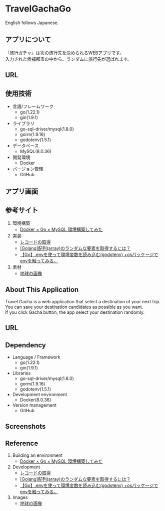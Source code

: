 # TravelGachaGo
English follows Japanese.

## アプリについて
「旅行ガチャ」は次の旅行先を決められるWEBアプリです。  
入力された候補都市の中から、ランダムに旅行先が選ばれます。

## URL

## 使用技術
- 言語/フレームワーク
  - go(1.22.1)
  - gin(1.9.1)
- ライブラリ
  - go-sql-driver/mysql(1.8.0)
  - gorm(1.9.16)
  - godotenv(1.5.1)
- データベース
  - MySQL(8.0.36)
- 開発環境
  - Docker
- バージョン管理
  - GitHub

## アプリ画面


## 参考サイト
1. 環境構築
    - [Docker × Go × MySQL 環境構築してみた](https://qiita.com/nao-United92/items/01a3b02b41b0c26fb56d#go%E3%81%A8mysql%E3%82%92%E6%8E%A5%E7%B6%9A%E3%81%99%E3%82%8B)
2. 実装
    - [レコードの取得](https://gorm.io/ja_JP/docs/query.html)
    - [[Golang]配列(array)のランダムな要素を取得するには？](https://www.choge-blog.com/programming/golangarraygetrandomelement/)
    - [【Go】.envを使って環境変数を読み込む(godotenv) +osパッケージでenvを触ってみる。](https://zenn.dev/a_ichi1/articles/c9f3870350c5e2)
3. 素材
    - [地球の画像](https://usagif.com/ja/kaiten-suru-chikyu-no-gif/)

## About This Application
Travel Gacha is a web application that select a destination of your next trip.  
You can save your destination candidates as possible as you want.  
If you click Gacha button, the app select your destination randomly.

## URL

## Dependency
- Language / Framework
  - go(1.22.1)
  - gin(1.9.1)
- Libraries
  - go-sql-driver/mysql(1.8.0)
  - gorm(1.9.16)
  - godotenv(1.5.1)
- Development environment
  - Docker(8.0.36)
- Version management
  - GitHub

## Screenshots

## Reference
1. Building an environment
    - [Docker × Go × MySQL 環境構築してみた](https://qiita.com/nao-United92/items/01a3b02b41b0c26fb56d#go%E3%81%A8mysql%E3%82%92%E6%8E%A5%E7%B6%9A%E3%81%99%E3%82%8B)
2. Development
    - [レコードの取得](https://gorm.io/ja_JP/docs/query.html)
    - [[Golang]配列(array)のランダムな要素を取得するには？](https://www.choge-blog.com/programming/golangarraygetrandomelement/)
    - [【Go】.envを使って環境変数を読み込む(godotenv) +osパッケージでenvを触ってみる。](https://zenn.dev/a_ichi1/articles/c9f3870350c5e2)
3. Images
    - [地球の画像](https://usagif.com/ja/kaiten-suru-chikyu-no-gif/)
